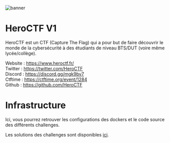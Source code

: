 ![banner](https://pbs.twimg.com/profile_banners/815907006708060160/1586530306/1500x500)

# HeroCTF V1

HeroCTF est un CTF (Capture The Flag) qui a pour but de faire découvrir le monde de la cybersécurité à des étudiants de niveau BTS/DUT (voire même lycée/collège).

Website : https://www.heroctf.fr/<br>
Twitter : https://twitter.com/HeroCTF<br>
Discord : https://discord.gg/mgk9bv7<br>
Ctftime : https://ctftime.org/event/1284<br>
Github  : https://github.com/HeroCTF

# Infrastructure

Ici, vous pourrez retrouver les configurations des dockers et le code source des différents challenges.

Les solutions des challenges sont disponibles [ici](https://github.com/HeroCTF/HeroCTF_v1/tree/master/Challenges).